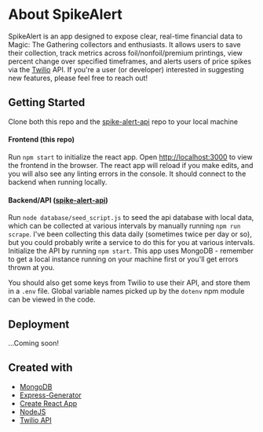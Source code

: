 # About SpikeAlert

SpikeAlert is an app designed to expose clear, real-time financial data to Magic: The Gathering collectors and enthusiasts. It allows users to save their collection, track metrics across foil/nonfoil/premium printings, view percent change over specified timeframes, and alerts users of price spikes via the [Twilio](https://www.twilio.com/) API. If you're a user (or developer) interested in suggesting new features, please feel free to reach out!

## Getting Started

Clone both this repo and the [spike-alert-api](https://github.com/jaikamat/spike-alert-api) repo to your local machine

#### Frontend (this repo)

Run `npm start` to initialize the react app. Open [http://localhost:3000](http://localhost:3000) to view the frontend in the browser. The react app will reload if you make edits, and you will also see any linting errors in the console. It should connect to the backend when running locally.

#### Backend/API ([spike-alert-api](https://github.com/jaikamat/spike-alert-api))

Run `node database/seed_script.js` to seed the api database with local data, which can be collected at various intervals by manually running `npm run scrape`. I've been collecting this data daily (sometimes twice per day or so), but you could probably write a service to do this for you at various intervals. Initialize the API by running `npm start`. This app uses MongoDB - remember to get a local instance running on your machine first or you'll get errors thrown at you.

You should also get some keys from Twilio to use their API, and store them in a `.env` file. Global variable names picked up by the `dotenv` npm module can be viewed in the code.

## Deployment

...Coming soon!

## Created with

-   [MongoDB](https://www.mongodb.com/)
-   [Express-Generator](https://www.npmjs.com/package/express-generator)
-   [Create React App](https://github.com/facebook/create-react-app)
-   [NodeJS](https://nodejs.org/en/)
-   [Twilio API](https://www.twilio.com/docs/usage/api)
